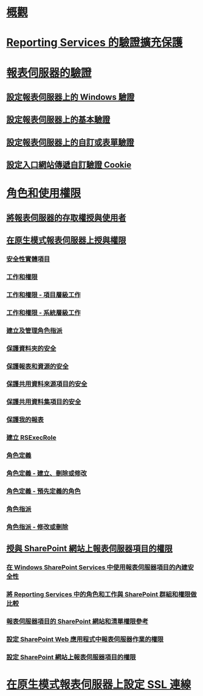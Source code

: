 # [概觀](reporting-services-security-and-protection.md)  
# [Reporting Services 的驗證擴充保護](extended-protection-for-authentication-with-reporting-services.md)  
# [報表伺服器的驗證](authentication-with-the-report-server.md)  
## [設定報表伺服器上的 Windows 驗證](configure-windows-authentication-on-the-report-server.md)  
## [設定報表伺服器上的基本驗證](configure-basic-authentication-on-the-report-server.md)  
## [設定報表伺服器上的自訂或表單驗證](configure-custom-or-forms-authentication-on-the-report-server.md)  
## [設定入口網站傳遞自訂驗證 Cookie](configure-the-web-portal-to-pass-custom-authentication-cookies.md)  
# [角色和使用權限](roles-and-permissions-reporting-services.md)  
## [將報表伺服器的存取權授與使用者](grant-user-access-to-a-report-server.md)  
## [在原生模式報表伺服器上授與權限](granting-permissions-on-a-native-mode-report-server.md)  
### [安全性實體項目](securable-items.md)  
### [工作和權限](tasks-and-permissions.md)  
### [工作和權限 - 項目層級工作](tasks-and-permissions-item-level-tasks.md)  
### [工作和權限 - 系統層級工作](tasks-and-permissions-system-level-tasks.md)  
### [建立及管理角色指派](create-and-manage-role-assignments.md)  
### [保護資料夾的安全](secure-folders.md)  
### [保護報表和資源的安全](secure-reports-and-resources.md)  
### [保護共用資料來源項目的安全](secure-shared-data-source-items.md)  
### [保護共用資料集項目的安全](secure-shared-dataset-items.md)  
### [保護我的報表](secure-my-reports.md)  
### [建立 RSExecRole](create-the-rsexecrole.md)  
### [角色定義](role-definitions.md)  
### [角色定義 - 建立、刪除或修改](role-definitions-create-delete-or-modify.md)  
### [角色定義 - 預先定義的角色](role-definitions-predefined-roles.md)  
### [角色指派](role-assignments.md)  
### [角色指派 - 修改或刪除](role-assignments-modify-or-delete.md)  
## [授與 SharePoint 網站上報表伺服器項目的權限](granting-permissions-on-report-server-items-on-a-sharepoint-site.md)  
### [在 Windows SharePoint Services 中使用報表伺服器項目的內建安全性](use-built-in-security-in-windows-sharepoint-services-for-report-server-items.md)  
### [將 Reporting Services 中的角色和工作與 SharePoint 群組和權限做比較](reporting-services-roles-tasks-vs-sharepoint-groups-permissions.md)  
### [報表伺服器項目的 SharePoint 網站和清單權限參考](sharepoint-site-and-list-permission-reference-for-report-server-items.md)  
### [設定 SharePoint Web 應用程式中報表伺服器作業的權限](set-permissions-for-report-server-operations-in-a-sharepoint-web-application.md)  
### [設定 SharePoint 網站上報表伺服器項目的權限](set-permissions-for-report-server-items-on-a-sharepoint-site.md)  
# [在原生模式報表伺服器上設定 SSL 連線](configure-ssl-connections-on-a-native-mode-report-server.md)  
